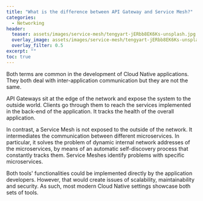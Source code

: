 ```yaml
---
title: "What is the difference between API Gateway and Service Mesh?"
categories:
  - Networking
header:
  teaser: assets/images/service-mesh/tengyart-jERbb8EK6Ks-unsplash.jpg
  overlay_image: assets/images/service-mesh/tengyart-jERbb8EK6Ks-unsplash.jpg
  overlay_filter: 0.5
excerpt: ""
toc: true
---
```

Both terms are common in the development of Cloud Native applications. They both deal with inter-application communication but they are not the same.

API Gateways sit at the edge of the network and expose the system to the outside world. Clients go through them to reach the services implemented in the back-end of the application. It tracks the health of the overall application.

In contrast, a Service Mesh is not exposed to the outside of the network. It intermediates the communication between different microservices. In particular, it solves the problem of dynamic internal network addresses of the microservices, by means of an automatic self-discovery process that constantly tracks them. Service Meshes identify problems with specific microservices.

Both tools' functionalities could be implemented directly by the application developers. However, that would create issues of scalability, maintainability and security. As such, most modern Cloud Native settings showcase both sets of tools.